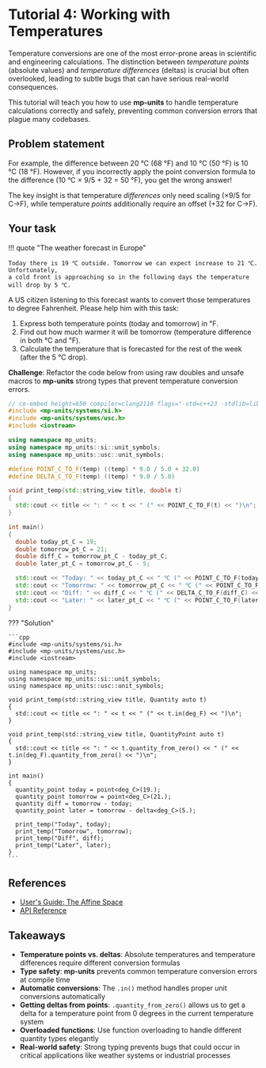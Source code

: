 # Tutorial 4: Working with Temperatures

Temperature conversions are one of the most error-prone areas in scientific and
engineering calculations. The distinction between _temperature points_ (absolute values)
and _temperature differences_ (deltas) is crucial but often overlooked, leading to
subtle bugs that can have serious real-world consequences.

This tutorial will teach you how to use **mp-units** to handle temperature calculations
correctly and safely, preventing common conversion errors that plague many codebases.


## Problem statement

For example, the difference between 20 °C (68 °F) and 10 °C (50 °F) is 10 °C (18 °F).
However, if you incorrectly apply the point conversion formula to the difference
(10 °C × 9/5 + 32 = 50 °F), you get the wrong answer!

The key insight is that temperature _differences_ only need scaling (×9/5 for C→F),
while temperature _points_ additionally require an offset (+32 for C→F).

## Your task

!!! quote "The weather forecast in Europe"

    Today there is 19 ℃ outside. Tomorrow we can expect increase to 21 ℃. Unfortunately,
    a cold front is approaching so in the following days the temperature will drop by 5 ℃.

A US citizen listening to this forecast wants to convert those temperatures to degree
Fahrenheit. Please help him with this task:

1. Express both temperature points (today and tomorrow) in ℉.
2. Find out how much warmer it will be tomorrow (temperature difference in both ℃ and ℉).
3. Calculate the temperature that is forecasted for the rest of the week (after the 5 ℃ drop).

**Challenge**: Refactor the code below from using raw doubles and unsafe macros to
**mp-units** strong types that prevent temperature conversion errors.

```cpp
// ce-embed height=650 compiler=clang2110 flags="-std=c++23 -stdlib=libc++ -O3" mp-units=trunk
#include <mp-units/systems/si.h>
#include <mp-units/systems/usc.h>
#include <iostream>

using namespace mp_units;
using namespace mp_units::si::unit_symbols;
using namespace mp_units::usc::unit_symbols;

#define POINT_C_TO_F(temp) ((temp) * 9.0 / 5.0 + 32.0)
#define DELTA_C_TO_F(temp) ((temp) * 9.0 / 5.0)

void print_temp(std::string_view title, double t)
{
  std::cout << title << ": " << t << " (" << POINT_C_TO_F(t) << ")\n";
}

int main()
{
  double today_pt_C = 19;
  double tomorrow_pt_C = 21;
  double diff_C = tomorrow_pt_C - today_pt_C;
  double later_pt_C = tomorrow_pt_C - 5;

  std::cout << "Today: " << today_pt_C << " ℃ (" << POINT_C_TO_F(today_pt_C) << " ℉)\n";
  std::cout << "Tomorrow: " << tomorrow_pt_C << " ℃ (" << POINT_C_TO_F(tomorrow_pt_C) << " ℉)\n";
  std::cout << "Diff: " << diff_C << " ℃ (" << DELTA_C_TO_F(diff_C) << " ℉)\n";
  std::cout << "Later: " << later_pt_C << " ℃ (" << POINT_C_TO_F(later_pt_C) << " ℉)\n";
}
```

??? "Solution"

    ```cpp
    #include <mp-units/systems/si.h>
    #include <mp-units/systems/usc.h>
    #include <iostream>

    using namespace mp_units;
    using namespace mp_units::si::unit_symbols;
    using namespace mp_units::usc::unit_symbols;

    void print_temp(std::string_view title, Quantity auto t)
    {
      std::cout << title << ": " << t << " (" << t.in(deg_F) << ")\n";
    }

    void print_temp(std::string_view title, QuantityPoint auto t)
    {
      std::cout << title << ": " << t.quantity_from_zero() << " (" << t.in(deg_F).quantity_from_zero() << ")\n";
    }

    int main()
    {
      quantity_point today = point<deg_C>(19.);
      quantity_point tomorrow = point<deg_C>(21.);
      quantity diff = tomorrow - today;
      quantity_point later = tomorrow - delta<deg_C>(5.);

      print_temp("Today", today);
      print_temp("Tomorrow", tomorrow);
      print_temp("Diff", diff);
      print_temp("Later", later);
    }
    ```


## References

- [User's Guide: The Affine Space](../users_guide/framework_basics/the_affine_space.md)
- [API Reference](../api_reference.md)


## Takeaways

- **Temperature points vs. deltas**: Absolute temperatures and temperature differences
  require different conversion formulas
- **Type safety**: **mp-units** prevents common temperature conversion errors at
  compile time
- **Automatic conversions**: The `.in()` method handles proper unit conversions automatically
- **Getting deltas from points**: `.quantity_from_zero()` allows us to get a delta for a
  temperature point from 0 degrees in the current temperature system
- **Overloaded functions**: Use function overloading to handle different quantity types
  elegantly
- **Real-world safety**: Strong typing prevents bugs that could occur in critical
  applications like weather systems or industrial processes
